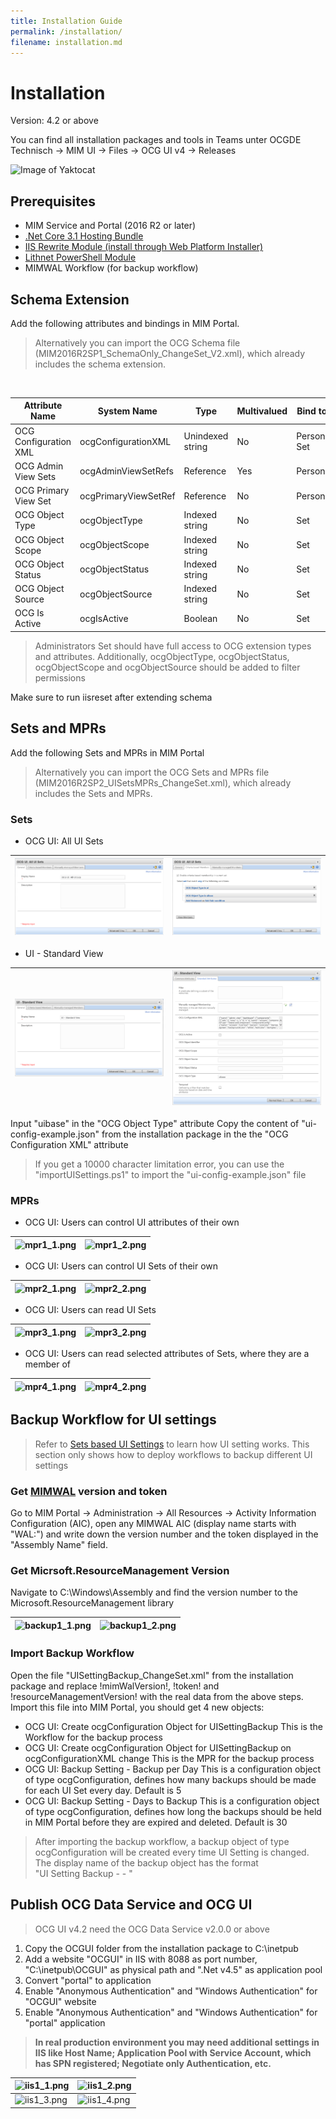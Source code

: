 ```yaml
---
title: Installation Guide
permalink: /installation/
filename: installation.md
--- 
```


# Installation
Version: 4.2 or above

You can find all installation packages and tools in Teams unter OCGDE Technisch -> MIM UI -> Files -> OCG UI v4 -> Releases

![Image of Yaktocat](https://octodex.github.com/images/yaktocat.png)


## Prerequisites
- MIM Service and Portal (2016 R2 or later)
- [.Net Core 3.1 Hosting Bundle](https://dotnet.microsoft.com/download/dotnet/3.1)
- [IIS Rewrite Module (install through Web Platform Installer)](https://www.iis.net/downloads?tabid=34&g=6&i=1691)
- [Lithnet PowerShell Module](https://github.com/lithnet/resourcemanagement-powershell/wiki/Installing-the-module)
- MIMWAL Workflow (for backup workflow)

## Schema Extension
Add the following attributes and bindings in MIM Portal.
<br/>
>Alternatively you can import the OCG Schema file (MIM2016R2SP1_SchemaOnly_ChangeSet_V2.xml), which already includes the schema extension.

<br/>

| Attribute Name | System Name | Type | Multivalued | Bind to |
|--|--|--|--|--|
| OCG Configuration XML | ocgConfigurationXML | Unindexed string | No | Person, Set |
| OCG Admin View Sets | ocgAdminViewSetRefs | Reference | Yes | Person |
| OCG Primary View Set  | ocgPrimaryViewSetRef | Reference | No | Person |
| OCG Object Type | ocgObjectType | Indexed string | No | Set |
| OCG Object Scope | ocgObjectScope | Indexed string | No | Set |
| OCG Object Status | ocgObjectStatus | Indexed string | No | Set |
| OCG Object Source | ocgObjectSource | Indexed string | No | Set |
| OCG Is Active  | ocgIsActive | Boolean | No | Set |

>Administrators Set should have full access to OCG extension types and attributes. Additionally, ocgObjectType, ocgObjectStatus, ocgObjectScope and ocgObjectSource should be added to filter permissions

Make sure to run iisreset after extending schema

## Sets and MPRs
Add the following Sets and MPRs in MIM Portal
<br/>
>Alternatively you can import the OCG Sets and MPRs file (MIM2016R2SP2_UISetsMPRs_ChangeSet.xml), which already includes the Sets and MPRs.

### Sets
- OCG UI: All UI Sets

| ![dashboard.png](../img/set1_1-ce13d3a9-4e8c-46fa-b8b9-78648d7a5c44.png) | ![set1_2.png](./img/set1_2-ed2975d7-1f18-4ece-aaed-485d39955a95.png) |
|--|--|
- UI - Standard View

| ![set2_1.png](/img/set2_1-461f9eaa-e937-4f4d-8603-a761e9de4d0f.png) | ![set2_2.png](img/set2_2-b2ea6469-5736-429d-ad38-a89765fddd93.png) |
|--|--|

Input "uibase" in the "OCG Object Type" attribute
Copy the content of "ui-config-example.json" from the installation package in the the "OCG Configuration XML" attribute
>If you get a 10000 character limitation error, you can use the "importUISettings.ps1" to import the "ui-config-example.json" file

### MPRs
- OCG UI: Users can control UI attributes of their own

| ![mpr1_1.png](/.attachments/mpr1_1-46f6627a-f187-4535-b079-aee9841be685.png) | ![mpr1_2.png](/.attachments/mpr1_2-17d0823f-b01f-43b1-bf97-e76c870cb139.png) |
|--|--|

- OCG UI: Users can control UI Sets of their own

| ![mpr2_1.png](/.attachments/mpr2_1-e43805a4-63fd-4a7f-ba61-9d58ca12dcb5.png) | ![mpr2_2.png](/.attachments/mpr2_2-62ba0349-ff1f-48cc-bf99-756a3a4e1f43.png) |
|--|--|

- OCG UI: Users can read UI Sets

| ![mpr3_1.png](/.attachments/mpr3_1-bd8bd82d-4492-4f97-b8fb-5d215386b3af.png) | ![mpr3_2.png](/.attachments/mpr3_2-a0e760e7-c8c4-4264-b056-d7ce47f03c9b.png) |
|--|--|

- OCG UI: Users can read selected attributes of Sets, where they are a member of

| ![mpr4_1.png](/.attachments/mpr4_1-0304ac7a-fd30-4a01-9233-34e90706d48e.png) | ![mpr4_2.png](/.attachments/mpr4_2-a00acf35-691a-428a-a316-dfd8e9bae919.png) |
|--|--|

## Backup Workflow for UI settings
>Refer to [Sets based UI Settings](/OCG-UI/Sets-based-UI-Settings) to learn how UI setting works. This section only shows how to deploy workflows to backup different UI settings

### Get [MIMWAL](https://github.com/microsoft/MIMWAL/wiki) version and token
Go to MIM Portal -> Administration -> All Resources -> Activity Information Configuration (AIC), open any MIMWAL AIC (display name starts with "WAL:") and write down the version number and the token displayed in the "Assembly Name" field.

### Get Micrsoft.ResourceManagement Version
Navigate to C:\Windows\Assembly and find the version number to the Microsoft.ResourceManagement library

| ![backup1_1.png](/.attachments/backup1_1-1ca3373e-c135-41f4-ac9e-a3360c84fdb6.png) | ![backup1_2.png](/.attachments/backup1_2-399e1720-72db-45a7-8943-65831bf14292.png) |
|--|--|

### Import Backup Workflow
Open the file "UISettingBackup_ChangeSet.xml" from the installation package and replace !mimWalVersion!, !token! and !resourceManagementVersion! with the real data from the above steps.
Import this file into MIM Portal, you should get 4 new objects:
- OCG UI: Create ocgConfiguration Object for UISettingBackup
This is the Workflow for the backup process
- OCG UI: Create ocgConfiguration Object for UISettingBackup on ocgConfigurationXML change
This is the MPR for the backup process
- OCG UI: Backup Setting - Backup per Day
This is a configuration object of type ocgConfiguration, defines how many backups should be made for each UI Set every day. Default is 5
- OCG UI: Backup Setting - Days to Backup
This is a configuration object of type ocgConfiguration, defines how long the backups should be held in MIM Portal before they are expired and deleted. Default is 30

>After importing the backup workflow, a backup object of type ocgConfiguration will be created every time UI Setting is changed. The display name of the backup object has the format<br/>"UI Setting Backup - <UI Set Name> - <Created Time>"

## Publish OCG Data Service and OCG UI
>OCG UI v4.2 need the OCG Data Service v2.0.0 or above
1. Copy the OCGUI folder from the installation package to C:\inetpub
2. Add a website "OCGUI" in IIS with 8088 as port number, "C:\inetpub\OCGUI" as physical path and ".Net v4.5" as application pool
3. Convert "portal" to application
4. Enable "Anonymous Authentication" and "Windows Authentication" for "OCGUI" website
5. Enable "Anonymous Authentication" and "Windows Authentication" for "portal" application
>**In real production environment you may need additional settings in IIS like Host Name; Application Pool with Service Account, which has SPN registered; Negotiate only Authentication, etc.**


| ![iis1_1.png](/.attachments/iis1_1-b89c9e6f-3e03-4526-9166-9db6e12c35a6.png) | ![iis1_2.png](/.attachments/iis1_2-73d6118a-c561-4c2e-a619-77cb0bcd2b08.png) |
|--|--|
| ![iis1_3.png](/.attachments/iis1_3-e45e5ef9-db9d-44ff-8f76-b2c5a5968708.png) | ![iis1_4.png](/.attachments/iis1_4-98c5e49d-a8a7-4eee-a52d-a5a58a033991.png) |



